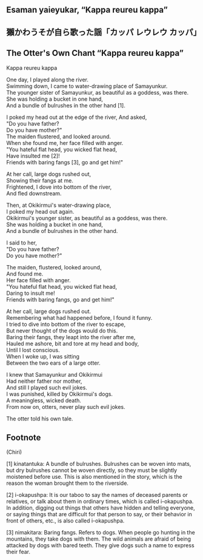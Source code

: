 ## Esaman yaieyukar, “Kappa reureu kappa”   
## 獺かわうそが自ら歌った謡「カッパ レウレウ カッパ」  
## The Otter's Own Chant “Kappa reureu kappa”  
  
Kappa reureu kappa  
  
One day, I played along the river.  
Swimming down, I came to water-drawing place of Samayunkur.  
The younger sister of Samayunkur, as beautiful as a goddess, was there.    
She was holding a bucket in one hand,  
And a bundle of bulrushes in the other hand [1].  
  
I poked my head out at the edge of the river, 
And asked,  
"Do you have father?  
Do you have mother?"  
The maiden flustered, and looked around.  
When she found me, her face filled with anger.  
"You hateful flat head, you wicked flat head,  
Have insulted me [2]!  
Friends with baring fangs [3], go and get him!"  
  
At her call, large dogs rushed out,  
Showing their fangs at me.   
Frightened, I dove into bottom of the river,    
And fled downstream.  
  
Then, at Okikirmui's water-drawing place,  
I poked my head out again.  
Okikirmui's younger sister, as beautiful as a goddess, was there.  
She was holding a bucket in one hand,  
And a bundle of bulrushes in the other hand.  
  
I said to her,  
"Do you have father?  
Do you have mother?"  
  
The maiden, flustered, looked around,   
And found me.   
Her face filled with anger.   
"You hateful flat head, you wicked flat head,  
Daring to insult me!   
Friends with baring fangs, go and get him!"  
  
At her call, large dogs rushed out.  
Remembering what had happened before, I found it funny.  
I tried to dive into bottom of the river to escape,  
But never thought of the dogs would do this.  
Baring their fangs, they leapt into the river after me,  
Hauled me ashore, bit and tore at my head and body,  
Until I lost conscious.  
When I woke up, I was sitting  
Between the two ears of a large otter.  
  
I knew that Samayunkur and Okikirmui  
Had neither father nor mother,   
And still I played such evil jokes.   
I was punished, killed by Okikirmui's dogs.  
A meaningless, wicked death.  
From now on, otters, never play such evil jokes.  
  
The otter told his own tale.  
  
## Footnote  
  
(Chiri)  
  
[1] kinatantuka: A bundle of bulrushes. Bulrushes can be woven into mats, but dry bulrushes cannot be woven directly, so they must be slightly moistened before use. This is also mentioned in the story, which is the reason the woman brought them to the riverside.  
  
[2] i-okapushpa: It is our taboo to say the names of deceased parents or relatives, or talk about them in ordinary times, which is called i-okapushpa. In addition, digging out things that others have hidden and telling everyone, or saying things that are difficult for that person to say, or their behavior in front of others, etc., is also called i-okapushpa.  
  
[3] nimakitara: Baring fangs. Refers to dogs. When people go hunting in the mountains, they take dogs with them. The wild animals are afraid of being attacked by dogs with bared teeth. They give dogs such a name to express their fear.